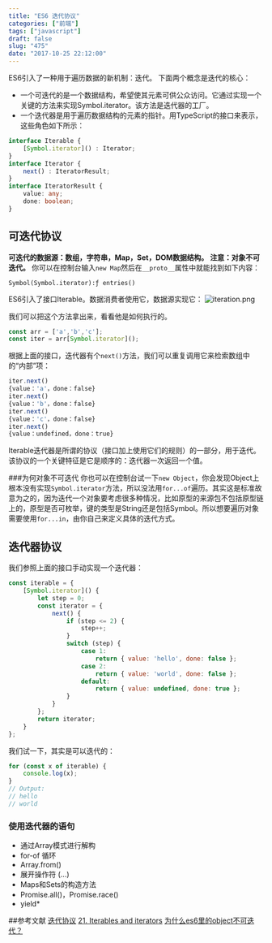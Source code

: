 ```yaml
---
title: "ES6 迭代协议"
categories: ["前端"]
tags: ["javascript"]
draft: false
slug: "475"
date: "2017-10-25 22:12:00"
---
```


ES6引入了一种用于遍历数据的新机制：迭代。
下面两个概念是迭代的核心：

- 一个可迭代的是一个数据结构，希望使其元素可供公众访问。它通过实现一个关键的方法来实现Symbol.iterator。该方法是迭代器的工厂。
- 一个迭代器是用于遍历数据结构的元素的指针。用TypeScript的接口来表示，这些角色如下所示：

```ts
interface Iterable {
    [Symbol.iterator]() : Iterator;
}
interface Iterator {
    next() : IteratorResult;
}
interface IteratorResult {
    value: any;
    done: boolean;
}
```

## 可迭代协议
**可迭代的数据源：数组，字符串，Map，Set，DOM数据结构。**
**注意：对象不可迭代。**
你可以在控制台输入`new Map`然后在`__proto__`属性中就能找到如下内容：
```
Symbol(Symbol.iterator):ƒ entries()
```

ES6引入了接口Iterable。数据消费者使用它，数据源实现它：
![iteration.png][1]

我们可以把这个方法拿出来，看看他是如何执行的。

```js
const arr = ['a','b','c'];
const iter = arr[Symbol.iterator]();
```
根据上面的接口，迭代器有个`next()`方法，我们可以重复调用它来检索数组中的“内部”项：

```js
iter.next()
{value：'a'，done：false}
iter.next()
{value：'b'，done：false}
iter.next()
{value：'c'，done：false}
iter.next()
{value：undefined，done：true}
```

Iterable迭代器是所谓的协议（接口加上使用它们的规则）的一部分，用于迭代。该协议的一个关键特征是它是顺序的：迭代器一次返回一个值。

###为何对象不可迭代
你也可以在控制台试一下`new Object`，你会发现Object上根本没有实现`Symbol.iterator`方法，所以没法用`for...of`遍历。其实这是标准故意为之的，因为迭代一个对象要考虑很多种情况，比如原型的来源包不包括原型链上的，原型是否可枚举，键的类型是String还是包括Symbol。所以想要遍历对象需要使用`for...in`，由你自己来定义具体的迭代方式。

## 迭代器协议

我们参照上面的接口手动实现一个迭代器：

```js
const iterable = {
    [Symbol.iterator]() {
        let step = 0;
        const iterator = {
            next() {
                if (step <= 2) {
                    step++;
                }
                switch (step) {
                    case 1:
                        return { value: 'hello', done: false };
                    case 2:
                        return { value: 'world', done: false };
                    default:
                        return { value: undefined, done: true };
                }
            }
        };
        return iterator;
    }
};
```
我们试一下，其实是可以迭代的：

```js
for (const x of iterable) {
    console.log(x);
}
// Output:
// hello
// world
```


### 使用迭代器的语句
- 通过Array模式进行解构
- for-of 循环
- Array.from()
- 展开操作符 (...)
- Maps和Sets的构造方法
- Promise.all()，Promise.race()
- yield*

##参考文献
[迭代协议][2]
[21. Iterables and iterators][3]
[为什么es6里的object不可迭代？][4]


  [1]: https://img.zhangchen915.com/2017/10/117367234.png
  [2]: https://developer.mozilla.org/zh-CN/docs/Web/JavaScript/Reference/Iteration_protocols
  [3]: http://exploringjs.com/es6/ch_iteration.html#sec_iterating-language-constructs
  [4]: https://www.zhihu.com/question/50619539
